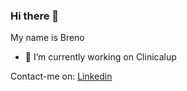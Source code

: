 ### Hi there 👋

My name is Breno

- 🔭 I’m currently working on Clinicalup

Contact-me on: [Linkedin](https://www.linkedin.com/in/breno-lucr%C3%A9cio-73a486158/)

<!--
**brenolucrecio/brenolucrecio** is a ✨ _special_ ✨ repository because its `README.md` (this file) appears on your GitHub profile.

Here are some ideas to get you started:


